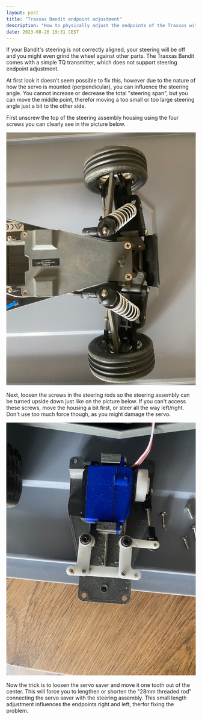 ```yaml
---
layout: post
title: "Traxxas Bandit endpoint adjustment"
description: "How to physically adjust the endpoints of the Traxxas without a TQi transmitter."
date: 2023-08-26 19:31 CEST
---
```


If your Bandit's steering is not correctly aligned, your steering will be off and you might even grind the wheel against other parts. The Traxxas Bandit comes with a simple TQ transmitter, which does not support steering endpoint adjustment.

At first look it doesn't seem possible to fix this, however due to the nature of how the servo is mounted (perpendicular), you can influence the steering angle. You cannot increase or decrease the total "steering span", but you can move the middle point, therefor moving a too small or too large steering angle just a bit to the other side.

First unscrew the top of the steering assembly housing using the four screws you can clearly see in the picture below.

![Housing of the steering assembly](/uploads/2023/08/IMG_2723.jpeg)

Next, loosen the screws in the steering rods so the steering assembly can be turned upside down just like on the picture below. If you can't access these screws, move the housing a bit first, or steer all the way left/right. Don't use too much force though, as you might damage the servo.

![Upside down look of the steering assembly](/uploads/2023/08/IMG_2729.jpeg)

Now the trick is to loosen the servo saver and move it one tooth out of the center. This will force you to lengthen or shorten the "28mm threaded rod" connecting the servo saver with the steering assembly. This small length adjustment influences the endpoints right and left, therfor fixing the problem.
